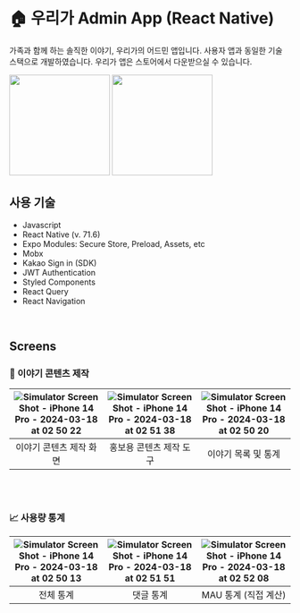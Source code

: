 # 🏠 우리가 Admin App (React Native)

가족과 함께 하는 솔직한 이야기, 우리가의 어드민 앱입니다. 사용자 앱과 동일한 기술 스택으로 개발하였습니다. 우리가 앱은 스토어에서 다운받으실 수 있습니다.

[<img src="https://github.com/Sevenfold777/wooriga_app_public/assets/88102203/d0c6d2a4-3b0b-4567-92ac-27805dce91b4" width=180 />](https://apps.apple.com/us/app/%EC%9A%B0%EB%A6%AC%EA%B0%80/id1665530266)
[<img src="https://github.com/Sevenfold777/wooriga_app_public/assets/88102203/24486101-a2c4-4cbd-b30d-c7fd522654f6" width=180 />](https://play.google.com/store/apps/details?id=com.wooriga.appservice)

## 사용 기술

- Javascript
- React Native (v. 71.6)
- Expo Modules: Secure Store, Preload, Assets, etc
- Mobx
- Kakao Sign in (SDK)
- JWT Authentication
- Styled Components
- React Query
- React Navigation

<br/>

## Screens

### 💬 이야기 콘텐츠 제작

| ![Simulator Screen Shot - iPhone 14 Pro - 2024-03-18 at 02 50 22](https://github.com/Sevenfold777/wooriga-admin-app/assets/88102203/e1fc7fe5-a336-4af0-8ac1-86d8967c6968) | ![Simulator Screen Shot - iPhone 14 Pro - 2024-03-18 at 02 51 38](https://github.com/Sevenfold777/wooriga-admin-app/assets/88102203/a779ef67-50e4-45b2-a5c1-50a117bcd3bf) | ![Simulator Screen Shot - iPhone 14 Pro - 2024-03-18 at 02 50 20](https://github.com/Sevenfold777/wooriga-admin-app/assets/88102203/da1ae0e4-d253-4d1b-b9d0-e7110ec0bc35) |
| :-----------------------------------------------------------------------------------------------------------------------------------------------------------------------: | :-----------------------------------------------------------------------------------------------------------------------------------------------------------------------: | :-----------------------------------------------------------------------------------------------------------------------------------------------------------------------: |
|                                                                          이야기 콘텐츠 제작 화면                                                                          |                                                                          홍보용 콘텐츠 제작 도구                                                                          |                                                                            이야기 목록 및 통계                                                                            |

<br/><br/>

### 📈 사용량 통계

| ![Simulator Screen Shot - iPhone 14 Pro - 2024-03-18 at 02 50 13](https://github.com/Sevenfold777/wooriga-admin-app/assets/88102203/38967f86-cf24-4939-aabb-62a14a6a4809) | ![Simulator Screen Shot - iPhone 14 Pro - 2024-03-18 at 02 51 51](https://github.com/Sevenfold777/wooriga-admin-app/assets/88102203/51c8b791-7e0a-4f73-8c92-182cc1f209fe) | ![Simulator Screen Shot - iPhone 14 Pro - 2024-03-18 at 02 52 08](https://github.com/Sevenfold777/wooriga-admin-app/assets/88102203/c4f4507e-fc07-4e51-bec9-c0a4e9bdab77) |
| :-----------------------------------------------------------------------------------------------------------------------------------------------------------------------: | :-----------------------------------------------------------------------------------------------------------------------------------------------------------------------: | :-----------------------------------------------------------------------------------------------------------------------------------------------------------------------: |
|                                                                                 전체 통계                                                                                 |                                                                                 댓글 통계                                                                                 |                                                                           MAU 통계 (직접 계산)                                                                            |
